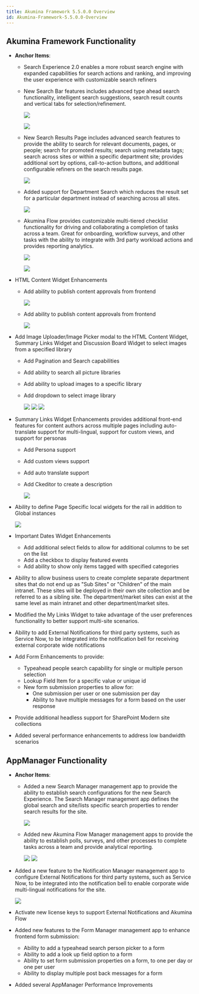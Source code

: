 ```yaml
---
title: Akumina Framework 5.5.0.0 Overview
id: Akumina-Framework-5.5.0.0-Overview
---
```


## Akumina Framework Functionality

*	**Anchor Items**:
    * Search Experience 2.0 enables a more robust search engine with expanded capabilities for search actions and ranking, and improving the user experience with customizable search refiners 
    * New Search Bar features includes advanced type ahead search functionality, intelligent search suggestions, search result counts and vertical tabs for selection/refinement. 

        ![](https://akuminadownloads.blob.core.windows.net/wiki/AkuminaDev/Release5.5/Search%20Bar.png)

        ![](https://akuminadownloads.blob.core.windows.net/wiki/AkuminaDev/Release5.5/Search%20Bar%20full.png)

    * New Search Results Page includes advanced search features to provide the ability to search for relevant documents, pages, or people; search for promoted results; search using metadata tags; search across sites or within a specific department site; provides additional sort by options, call-to-action buttons, and additional configurable refiners on the search results page. 

        ![](https://akuminadownloads.blob.core.windows.net/wiki/AkuminaDev/Release5.5/Search%20Results.png)

    * Added support for Department Search which reduces the result set for a particular department instead of searching across all sites.
    
        ![](https://akuminadownloads.blob.core.windows.net/wiki/AkuminaDev/Release5.5/Dept%20Search.png)

    * Akumina Flow provides customizable multi-tiered checklist functionality for driving and collaborating a completion of tasks across a team. Great for onboarding, workflow surveys, and other tasks with the ability to integrate with 3rd party workload actions and provides reporting analytics.

        ![](https://akuminadownloads.blob.core.windows.net/wiki/AkuminaDev/Release5.5/Akumina%20Flow%20form.png)

        ![](https://akuminadownloads.blob.core.windows.net/wiki/AkuminaDev/Release5.5/Akumina%20Form%20Feedback.png)

  * HTML Content Widget Enhancements   
    * Add ability to publish content approvals from frontend

        ![](https://akuminadownloads.blob.core.windows.net/wiki/AkuminaDev/Release5.5/HTML%20Publish.png)

    * Add ability to publish content approvals from frontend

        ![](https://akuminadownloads.blob.core.windows.net/wiki/AkuminaDev/Release5.5/HTML%20State.png)

  * Add Image Uploader/Image Picker modal to the HTML Content Widget, Summary Links Widget and Discussion Board Widget to select images from a specified library
    * Add Pagination and Search capabilities
    * Add ability to search all picture libraries
    * Add ability to upload images to a specific library
    * Add dropdown to select image library

        ![](https://akuminadownloads.blob.core.windows.net/wiki/AkuminaDev/Release5.5/Image%20Picker.png)
        ![](https://akuminadownloads.blob.core.windows.net/wiki/AkuminaDev/Release5.5/Image%20Modal.png)
        ![](https://akuminadownloads.blob.core.windows.net/wiki/AkuminaDev/Release5.5/Image%20Upload.png)

  * Summary Links Widget Enhancements provides additional front-end features for content authors across multiple pages including auto-translate support for multi-lingual, support for custom views, and support for personas
    * Add Persona support
    * Add custom views support
    * Add auto translate support
    * Add Ckeditor to create a description 

        ![](https://akuminadownloads.blob.core.windows.net/wiki/AkuminaDev/Release5.5/Ckeditor%20desc.png)

  * Ability to define Page Specific local widgets for the rail in addition to Global instances

    ![](https://akuminadownloads.blob.core.windows.net/wiki/AkuminaDev/Release5.5/Page%20Specific%20Widget.png)

  * Important Dates Widget Enhancements
    * Add additional select fields to allow for additional columns to be set on the list 
    * Add a checkbox to display featured events
    * Add ability to show only items tagged with specified categories

  * Ability to allow business users to create complete separate department sites that do not end up as "Sub Sites" or "Children" of the main intranet. These sites will be deployed in their own site collection and be referred to as a sibling site. The department/market sites can exist at the same level as main intranet and other department/market sites.
  * Modified the My Links Widget to take advantage of the user preferences functionality to better support multi-site scenarios.
  * Ability to add External Notifications for third party systems, such as Service Now, to be integrated into the notification bell for receiving external corporate wide notifications
  * Add Form Enhancements to provide:
    * Typeahead people search capability for single or multiple person selection
    * Lookup Field Item for a specific value or unique id
    * New form submission properties to allow for:
      * One submission per user or one submission per day
      * Ability to have multiple messages for a form based on the user response 
  * Provide additional headless support for SharePoint Modern site collections
  * Added several performance enhancements to address low bandwidth scenarios


## AppManager Functionality

*	**Anchor Items**:
    * Added a new Search Manager management app to provide the ability to establish search configurations for the new Search Experience. The Search Manager management app defines the global search and site/lists specific search properties to render search results for the site. 

      ![](https://akuminadownloads.blob.core.windows.net/wiki/AkuminaDev/Release5.5/Search%20Mgr.png)

    * Added new Akumina Flow Manager management apps to provide the ability to establish polls, surveys, and other processes to complete tasks across a team and provide analytical reporting.  

      ![](https://akuminadownloads.blob.core.windows.net/wiki/AkuminaDev/Release5.5/AK%20Flow%20Mgr.png)
      ![](https://akuminadownloads.blob.core.windows.net/wiki/AkuminaDev/Release5.5/Ak%20Flow%20Reports.png)

* Added a new feature to the Notification Manager management app to configure External Notifications for third party systems, such as Service Now, to be integrated into the notification bell to enable corporate wide multi-lingual notifications for the site.

  ![](https://akuminadownloads.blob.core.windows.net/wiki/AkuminaDev/Release5.5/Authagents.png)


* Activate new license keys to support External Notifications and Akumina Flow
* Added new features to the Form Manager management app to enhance frontend form submission:
     * Ability to add a typeahead search person picker to a form
     * Ability to add a look up field option to a form
     * Ability to set form submission properties on a form, to one per day or one per user
     * Ability to display multiple post back messages for a form  
* Added several AppManager Performance Improvements
